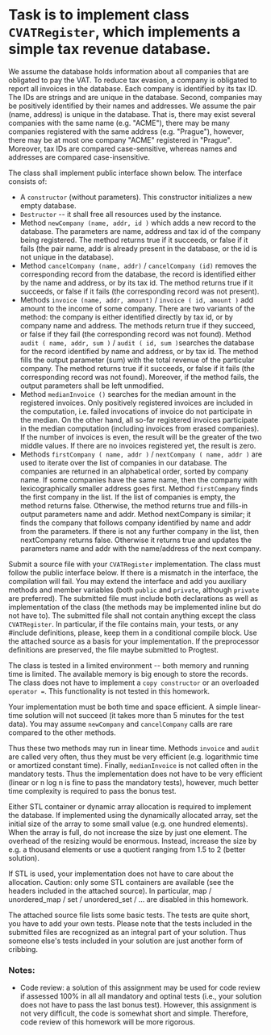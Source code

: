 # Task is to implement class `CVATRegister`, which implements a simple tax revenue database.

We assume the database holds information about all companies that are obligated to pay the VAT. To reduce tax evasion, a company is obligated to report all invoices in the database. Each company is identified by its tax ID. The IDs are strings and are unique in the database. Second, companies may be positively identified by their names and addresses. We assume the pair (name, address) is unique in the database. That is, there may exist several companies with the same name (e.g. "ACME"), there may be many companies registered with the same address (e.g. "Prague"), however, there may be at most one company "ACME" registered in "Prague". Moreover, tax IDs are compared case-sensitive, whereas names and addresses are compared case-insensitive.

The class shall implement public interface shown below. The interface consists of:
- A `constructor` (without parameters). This constructor initializes a new empty database.
- `Destructor` -- it shall free all resources used by the instance.
- Method `newCompany (name, addr, id )` which adds a new record to the database. The parameters are name, address and tax id of the company being registered. The method returns true if it succeeds, or false if it fails (the pair name, addr is already present in the database, or the id is not unique in the database).
- Method `cancelCompany (name, addr)` / `cancelCompany (id)` removes the corresponding record from the database, the record is identified either by the name and address, or by its tax id. The method returns true if it succeeds, or false if it fails (the corresponding record was not present).
- Methods `invoice (name, addr, amount)` / `invoice ( id, amount )` add amount to the income of some company. There are two variants of the method: the company is either identified directly by tax id, or by company name and address. The methods return true if they succeed, or false if they fail (the corresponding record was not found). Method `audit ( name, addr, sum )` / `audit ( id, sum )`searches the database for the record identified by name and address, or by tax id. The method fills the output parameter (sum) with the total revenue of the particular company. The method returns true if it succeeds, or false if it fails (the corresponding record was not found). Moreover, if the method fails, the output parameters shall be left unmodified.
- Method `medianInvoice ()` searches for the median amount in the registered invoices. Only positively registered invoices are included in the computation, i.e. failed invocations of invoice do not participate in the median. On the other hand, all so-far registered invoices participate in the median computation (including invoices from erased companies). If the number of invoices is even, the result will be the greater of the two middle values. If there are no invoices registered yet, the result is zero.
- Methods `firstCompany ( name, addr )` / `nextCompany ( name, addr )` are used to iterate over the list of companies in our database. The companies are returned in an alphabetical order, sorted by company name. If some companies have the same name, then the company with lexicographically smaller address goes first. Method `firstCompany` finds the first company in the list. If the list of companies is empty, the method returns false. Otherwise, the method returns true and fills-in output parameters name and addr. Method nextCompany is similar; it finds the company that follows company identified by name and addr from the parameters. If there is not any further company in the list, then nextCompany returns false. Otherwise it returns true and updates the parameters name and addr with the name/address of the next company.

Submit a source file with your `CVATRegister` implementation. The class must follow the public interface below. If there is a mismatch in the interface, the compilation will fail. You may extend the interface and add you auxiliary methods and member variables (both `public` and `private`, although `private` are preferred). The submitted file must include both declarations as well as implementation of the class (the methods may be implemented inline but do not have to). The submitted file shall not contain anything except the class `CVATRegister`. In particular, if the file contains main, your tests, or any #include definitions, please, keep them in a conditional compile block. Use the attached source as a basis for your implementation. If the preprocessor definitions are preserved, the file maybe submitted to Progtest.

The class is tested in a limited environment -- both memory and running time is limited. The available memory is big enough to store the records. The class does not have to implement a `copy constructor` or an overloaded `operator =`. This functionality is not tested in this homework.

Your implementation must be both time and space efficient. A simple linear-time solution will not succeed (it takes more than 5 minutes for the test data). You may assume `newCompany` and `cancelCompany` calls are rare compared to the other methods.

Thus these two methods may run in linear time. Methods `invoice` and `audit` are called very often, thus they must be very efficient (e.g. logarithmic time or amortized constant time). Finally, `medianInvoice` is not called often in the mandatory tests. Thus the implementation does not have to be very efficient (linear or n log n is fine to pass the mandatory tests), however, much better time complexity is required to pass the bonus test.

Either STL container or dynamic array allocation is required to implement the database. If implemented using the dynamically allocated array, set the initial size of the array to some small value (e.g. one hundred elements). When the array is full, do not increase the size by just one element. The overhead of the resizing would be enormous. Instead, increase the size by e.g. a thousand elements or use a quotient ranging from 1.5 to 2 (better solution).

If STL is used, your implementation does not have to care about the allocation. Caution: only some STL containers are available (see the headers included in the attached source). In particular, map / unordered_map / set / unordered_set / ... are disabled in this homework.

The attached source file lists some basic tests. The tests are quite short, you have to add your own tests. Please note that the tests included in the submitted files are recognized as an integral part of your solution. Thus someone else's tests included in your solution are just another form of cribbing.

### Notes:
- Code review: a solution of this assignment may be used for code review if assessed 100% in all all mandatory and optinal tests (i.e., your solution does not have to pass the last bonus test). However, this assignment is not very difficult, the code is somewhat short and simple. Therefore, code review of this homework will be more rigorous.

